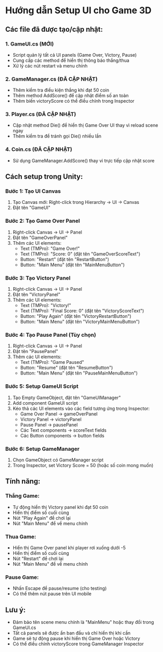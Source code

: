 # Hướng dẫn Setup UI cho Game 3D

## Các file đã được tạo/cập nhật:

### 1. GameUI.cs (MỚI)
- Script quản lý tất cả UI panels (Game Over, Victory, Pause)
- Cung cấp các method để hiển thị thông báo thắng/thua
- Xử lý các nút restart và menu chính

### 2. GameManager.cs (ĐÃ CẬP NHẬT)
- Thêm kiểm tra điều kiện thắng khi đạt 50 coin
- Thêm method AddScore() để cập nhật điểm số an toàn
- Thêm biến victoryScore có thể điều chỉnh trong Inspector

### 3. Player.cs (ĐÃ CẬP NHẬT)
- Cập nhật method Die() để hiển thị Game Over UI thay vì reload scene ngay
- Thêm kiểm tra để tránh gọi Die() nhiều lần

### 4. Coin.cs (ĐÃ CẬP NHẬT)
- Sử dụng GameManager.AddScore() thay vì trực tiếp cập nhật score

## Cách setup trong Unity:

### Bước 1: Tạo UI Canvas
1. Tạo Canvas mới: Right-click trong Hierarchy → UI → Canvas
2. Đặt tên "GameUI"

### Bước 2: Tạo Game Over Panel
1. Right-click Canvas → UI → Panel
2. Đặt tên "GameOverPanel"
3. Thêm các UI elements:
   - Text (TMPro): "Game Over!" 
   - Text (TMPro): "Score: 0" (đặt tên "GameOverScoreText")
   - Button: "Restart" (đặt tên "RestartButton")
   - Button: "Main Menu" (đặt tên "MainMenuButton")

### Bước 3: Tạo Victory Panel
1. Right-click Canvas → UI → Panel
2. Đặt tên "VictoryPanel"
3. Thêm các UI elements:
   - Text (TMPro): "Victory!" 
   - Text (TMPro): "Final Score: 0" (đặt tên "VictoryScoreText")
   - Button: "Play Again" (đặt tên "VictoryRestartButton")
   - Button: "Main Menu" (đặt tên "VictoryMainMenuButton")

### Bước 4: Tạo Pause Panel (Tùy chọn)
1. Right-click Canvas → UI → Panel
2. Đặt tên "PausePanel"
3. Thêm các UI elements:
   - Text (TMPro): "Game Paused"
   - Button: "Resume" (đặt tên "ResumeButton")
   - Button: "Main Menu" (đặt tên "PauseMainMenuButton")

### Bước 5: Setup GameUI Script
1. Tạo Empty GameObject, đặt tên "GameUIManager"
2. Add component GameUI script
3. Kéo thả các UI elements vào các field tương ứng trong Inspector:
   - Game Over Panel → gameOverPanel
   - Victory Panel → victoryPanel
   - Pause Panel → pausePanel
   - Các Text components → scoreText fields
   - Các Button components → button fields

### Bước 6: Setup GameManager
1. Chọn GameObject có GameManager script
2. Trong Inspector, set Victory Score = 50 (hoặc số coin mong muốn)

## Tính năng:

### Thắng Game:
- Tự động hiển thị Victory panel khi đạt 50 coin
- Hiển thị điểm số cuối cùng
- Nút "Play Again" để chơi lại
- Nút "Main Menu" để về menu chính

### Thua Game:
- Hiển thị Game Over panel khi player rơi xuống dưới -5
- Hiển thị điểm số cuối cùng
- Nút "Restart" để chơi lại
- Nút "Main Menu" để về menu chính

### Pause Game:
- Nhấn Escape để pause/resume (cho testing)
- Có thể thêm nút pause trên UI mobile

## Lưu ý:
- Đảm bảo tên scene menu chính là "MainMenu" hoặc thay đổi trong GameUI.cs
- Tất cả panels sẽ được ẩn ban đầu và chỉ hiển thị khi cần
- Game sẽ tự động pause khi hiển thị Game Over hoặc Victory
- Có thể điều chỉnh victoryScore trong GameManager Inspector









